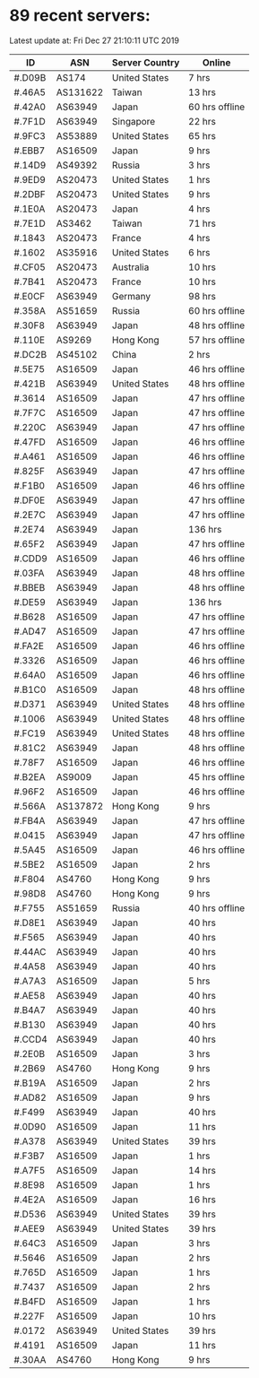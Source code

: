 # 89 recent servers:

Latest update at: Fri Dec 27 21:10:11 UTC 2019

| ID | ASN | Server Country | Online |
| -- | --- | -------------- | ------ |
| #.D09B | AS174 | United States | 7 hrs |
| #.46A5 | AS131622 | Taiwan | 13 hrs |
| #.42A0 | AS63949 | Japan | 60 hrs offline |
| #.7F1D | AS63949 | Singapore | 22 hrs |
| #.9FC3 | AS53889 | United States | 65 hrs |
| #.EBB7 | AS16509 | Japan | 9 hrs |
| #.14D9 | AS49392 | Russia | 3 hrs |
| #.9ED9 | AS20473 | United States | 1 hrs |
| #.2DBF | AS20473 | United States | 9 hrs |
| #.1E0A | AS20473 | Japan | 4 hrs |
| #.7E1D | AS3462 | Taiwan | 71 hrs |
| #.1843 | AS20473 | France | 4 hrs |
| #.1602 | AS35916 | United States | 6 hrs |
| #.CF05 | AS20473 | Australia | 10 hrs |
| #.7B41 | AS20473 | France | 10 hrs |
| #.E0CF | AS63949 | Germany | 98 hrs |
| #.358A | AS51659 | Russia | 60 hrs offline |
| #.30F8 | AS63949 | Japan | 48 hrs offline |
| #.110E | AS9269 | Hong Kong | 57 hrs offline |
| #.DC2B | AS45102 | China | 2 hrs |
| #.5E75 | AS16509 | Japan | 46 hrs offline |
| #.421B | AS63949 | United States | 48 hrs offline |
| #.3614 | AS16509 | Japan | 47 hrs offline |
| #.7F7C | AS16509 | Japan | 47 hrs offline |
| #.220C | AS63949 | Japan | 47 hrs offline |
| #.47FD | AS16509 | Japan | 46 hrs offline |
| #.A461 | AS16509 | Japan | 46 hrs offline |
| #.825F | AS63949 | Japan | 47 hrs offline |
| #.F1B0 | AS16509 | Japan | 46 hrs offline |
| #.DF0E | AS63949 | Japan | 47 hrs offline |
| #.2E7C | AS63949 | Japan | 47 hrs offline |
| #.2E74 | AS63949 | Japan | 136 hrs |
| #.65F2 | AS63949 | Japan | 47 hrs offline |
| #.CDD9 | AS16509 | Japan | 46 hrs offline |
| #.03FA | AS63949 | Japan | 48 hrs offline |
| #.BBEB | AS63949 | Japan | 48 hrs offline |
| #.DE59 | AS63949 | Japan | 136 hrs |
| #.B628 | AS16509 | Japan | 47 hrs offline |
| #.AD47 | AS16509 | Japan | 47 hrs offline |
| #.FA2E | AS16509 | Japan | 46 hrs offline |
| #.3326 | AS16509 | Japan | 46 hrs offline |
| #.64A0 | AS16509 | Japan | 46 hrs offline |
| #.B1C0 | AS16509 | Japan | 48 hrs offline |
| #.D371 | AS63949 | United States | 48 hrs offline |
| #.1006 | AS63949 | United States | 48 hrs offline |
| #.FC19 | AS63949 | United States | 48 hrs offline |
| #.81C2 | AS63949 | Japan | 48 hrs offline |
| #.78F7 | AS16509 | Japan | 46 hrs offline |
| #.B2EA | AS9009 | Japan | 45 hrs offline |
| #.96F2 | AS16509 | Japan | 46 hrs offline |
| #.566A | AS137872 | Hong Kong | 9 hrs |
| #.FB4A | AS63949 | Japan | 47 hrs offline |
| #.0415 | AS63949 | Japan | 47 hrs offline |
| #.5A45 | AS16509 | Japan | 46 hrs offline |
| #.5BE2 | AS16509 | Japan | 2 hrs |
| #.F804 | AS4760 | Hong Kong | 9 hrs |
| #.98D8 | AS4760 | Hong Kong | 9 hrs |
| #.F755 | AS51659 | Russia | 40 hrs offline |
| #.D8E1 | AS63949 | Japan | 40 hrs |
| #.F565 | AS63949 | Japan | 40 hrs |
| #.44AC | AS63949 | Japan | 40 hrs |
| #.4A58 | AS63949 | Japan | 40 hrs |
| #.A7A3 | AS16509 | Japan | 5 hrs |
| #.AE58 | AS63949 | Japan | 40 hrs |
| #.B4A7 | AS63949 | Japan | 40 hrs |
| #.B130 | AS63949 | Japan | 40 hrs |
| #.CCD4 | AS63949 | Japan | 40 hrs |
| #.2E0B | AS16509 | Japan | 3 hrs |
| #.2B69 | AS4760 | Hong Kong | 9 hrs |
| #.B19A | AS16509 | Japan | 2 hrs |
| #.AD82 | AS16509 | Japan | 9 hrs |
| #.F499 | AS63949 | Japan | 40 hrs |
| #.0D90 | AS16509 | Japan | 11 hrs |
| #.A378 | AS63949 | United States | 39 hrs |
| #.F3B7 | AS16509 | Japan | 1 hrs |
| #.A7F5 | AS16509 | Japan | 14 hrs |
| #.8E98 | AS16509 | Japan | 1 hrs |
| #.4E2A | AS16509 | Japan | 16 hrs |
| #.D536 | AS63949 | United States | 39 hrs |
| #.AEE9 | AS63949 | United States | 39 hrs |
| #.64C3 | AS16509 | Japan | 3 hrs |
| #.5646 | AS16509 | Japan | 2 hrs |
| #.765D | AS16509 | Japan | 1 hrs |
| #.7437 | AS16509 | Japan | 2 hrs |
| #.B4FD | AS16509 | Japan | 1 hrs |
| #.227F | AS16509 | Japan | 10 hrs |
| #.0172 | AS63949 | United States | 39 hrs |
| #.4191 | AS16509 | Japan | 11 hrs |
| #.30AA | AS4760 | Hong Kong | 9 hrs |

